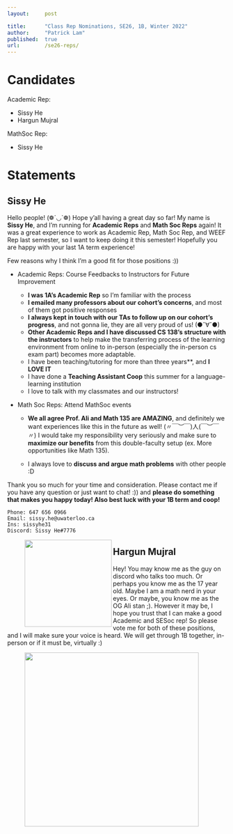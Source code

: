 ```yaml
---
layout:     post

title:      "Class Rep Nominations, SE26, 1B, Winter 2022"
author:     "Patrick Lam"
published:  true
url:        /se26-reps/
---
```


# Candidates

Academic Rep: 
* Sissy He
* Hargun Mujral

MathSoc Rep: 
* Sissy He

# Statements

## Sissy He

Hello people! (❁´◡`❁) Hope y’all having a great day so far! My name is **Sissy He**, and I’m running for **Academic Reps** and **Math Soc Reps** again! It was a great experience to work as Academic Rep, Math Soc Rep, and WEEF Rep last semester, so I want to keep doing it this semester! Hopefully you are happy with your last 1A term experience! 

Few reasons why I think I’m a good fit for those positions :))

* Academic Reps: Course Feedbacks to Instructors for Future Improvement
    * **I was 1A’s Academic Rep** so I’m familiar with the process 
    * **I emailed many professors about our cohort’s concerns**, and most of them got positive responses
    * **I always kept in touch with our TAs to follow up on our cohort’s progress**, and not gonna lie, they are all very proud of us! (●ˇ∀ˇ●)
    * **Other Academic Reps and I have discussed CS 138’s structure with the instructors** to help make the transferring process of the learning environment from online to in-person (especially the in-person cs exam part) becomes more adaptable.
    * I have been teaching/tutoring for more than three years**, and **I LOVE IT**
    * I have done a **Teaching Assistant Coop** this summer for a language-learning institution
    * I love to talk with my classmates and our instructors! 

* Math Soc Reps: Attend MathSoc events
    * **We all agree Prof. Ali and Math 135 are AMAZING**, and definitely we want experiences like this in the future as well! (〃￣︶￣)人(￣︶￣〃) I would take my responsibility very seriously and make sure to **maximize our benefits** from this double-faculty setup (ex. More opportunities like Math 135).

    * I always love to **discuss and argue math problems** with other people :D

Thank you so much for your time and consideration. Please contact me if you have any question or just want to chat! :)) and **please do something that makes you happy today! Also best luck with your 1B term and coop!**

```
Phone: 647 656 0966
Email: sissy.he@uwaterloo.ca
Ins: sissyhe31
Discord: Sissy He#7776
```

<figure><div class="carousel-inner"><img src="/img/se26-reps/sissy-he/goose.webp" width="200" style="display:block" align="left"></div></figure>

## Hargun Mujral

Hey! You may know me as the guy on discord who talks too much. Or perhaps you know me as the 17 year old. Maybe I am a math nerd in your eyes. Or maybe, you know me as the OG Ali stan ;). However it may be, I hope you trust that I can make a good Academic and SESoc rep! So please vote me for both of these positions, and I will make sure your voice is heard. We will get through 1B together, in-person or if it must be, virtually :)

<figure><div class="carousel-inner"><img src="/img/se26-reps/hargun-mujral/hargun.webp" width="400" style="display:block" align="left"></div></figure>
